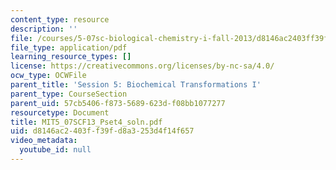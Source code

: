 ```yaml
---
content_type: resource
description: ''
file: /courses/5-07sc-biological-chemistry-i-fall-2013/d8146ac2403ff39fd8a3253d4f14f657_MIT5_07SCF13_Pset4_soln.pdf
file_type: application/pdf
learning_resource_types: []
license: https://creativecommons.org/licenses/by-nc-sa/4.0/
ocw_type: OCWFile
parent_title: 'Session 5: Biochemical Transformations I'
parent_type: CourseSection
parent_uid: 57cb5406-f873-5689-623d-f08bb1077277
resourcetype: Document
title: MIT5_07SCF13_Pset4_soln.pdf
uid: d8146ac2-403f-f39f-d8a3-253d4f14f657
video_metadata:
  youtube_id: null
---
```

